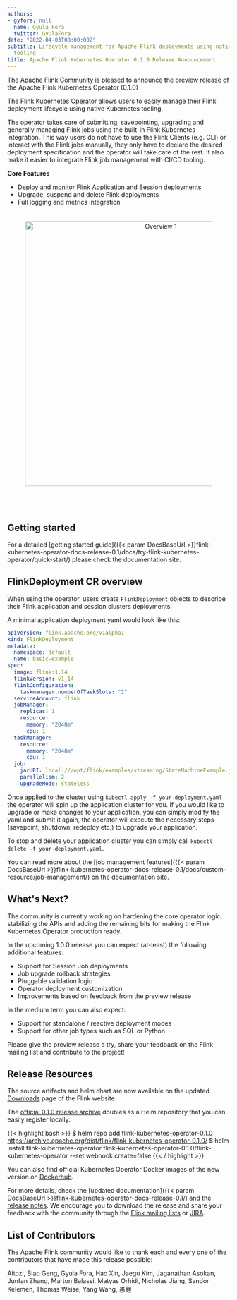 ```yaml
---
authors:
- gyfora: null
  name: Gyula Fora
  twitter: GyulaFora
date: "2022-04-03T08:00:00Z"
subtitle: Lifecycle management for Apache Flink deployments using native Kubernetes
  tooling
title: Apache Flink Kubernetes Operator 0.1.0 Release Announcement
---
```


The Apache Flink Community is pleased to announce the preview release of the Apache Flink Kubernetes Operator (0.1.0)

The Flink Kubernetes Operator allows users to easily manage their Flink deployment lifecycle using native Kubernetes tooling.

The operator takes care of submitting, savepointing, upgrading and generally managing Flink jobs using the built-in Flink Kubernetes integration.
This way users do not have to use the Flink Clients (e.g. CLI) or interact with the Flink jobs manually, they only have to declare the desired deployment specification and the operator will take care of the rest. It also make it easier to integrate Flink job management with CI/CD tooling.

**Core Features**

 * Deploy and monitor Flink Application and Session deployments
 * Upgrade, suspend and delete Flink deployments
 * Full logging and metrics integration

<div style="line-height:60%;">
    <br>
</div>

<center>
	<figure>
	<img src="{{< siteurl >}}/img/blog/2022-04-03-release-kubernetes-operator-0.1.0/overview.svg" width="600px" alt="Overview 1"/>
	<br/><br/>
	</figure>
</center>

<div style="line-height:150%;">
    <br>
</div>

## Getting started

For a detailed [getting started guide]({{< param DocsBaseUrl >}}flink-kubernetes-operator-docs-release-0.1/docs/try-flink-kubernetes-operator/quick-start/) please check the documentation site.

## FlinkDeployment CR overview

When using the operator, users create `FlinkDeployment` objects to describe their Flink application and session clusters deployments.

A minimal application deployment yaml would look like this:

```yaml
apiVersion: flink.apache.org/v1alpha1
kind: FlinkDeployment
metadata:
  namespace: default
  name: basic-example
spec:
  image: flink:1.14
  flinkVersion: v1_14
  flinkConfiguration:
    taskmanager.numberOfTaskSlots: "2"
  serviceAccount: flink
  jobManager:
    replicas: 1
    resource:
      memory: "2048m"
      cpu: 1
  taskManager:
    resource:
      memory: "2048m"
      cpu: 1
  job:
    jarURI: local:///opt/flink/examples/streaming/StateMachineExample.jar
    parallelism: 2
    upgradeMode: stateless
```

Once applied to the cluster using `kubectl apply -f your-deployment.yaml` the operator will spin up the application cluster for you.
If you would like to upgrade or make changes to your application, you can simply modify the yaml and submit it again, the operator will execute the necessary steps (savepoint, shutdown, redeploy etc.) to upgrade your application.

To stop and delete your application cluster you can simply call `kubectl delete -f your-deployment.yaml`.

You can read more about the [job management features]({{< param DocsBaseUrl >}}flink-kubernetes-operator-docs-release-0.1/docs/custom-resource/job-management/) on the documentation site.

## What's Next?

The community is currently working on hardening the core operator logic, stabilizing the APIs and adding the remaining bits for making the Flink Kubernetes Operator production ready.

In the upcoming 1.0.0 release you can expect (at-least) the following additional features:

 * Support for Session Job deployments
 * Job upgrade rollback strategies
 * Pluggable validation logic
 * Operator deployment customization
 * Improvements based on feedback from the preview release

In the medium term you can also expect:

 * Support for standalone / reactive deployment modes
 * Support for other job types such as SQL or Python

Please give the preview release a try, share your feedback on the Flink mailing list and contribute to the project!

## Release Resources

The source artifacts and helm chart are now available on the updated [Downloads](https://flink.apache.org/downloads.html)
page of the Flink website.

The [official 0.1.0 release archive](https://archive.apache.org/dist/flink/flink-kubernetes-operator-0.1.0/) doubles as a Helm repository that you can easily register locally:

{{< highlight bash >}}
$ helm repo add flink-kubernetes-operator-0.1.0 https://archive.apache.org/dist/flink/flink-kubernetes-operator-0.1.0/
$ helm install flink-kubernetes-operator flink-kubernetes-operator-0.1.0/flink-kubernetes-operator --set webhook.create=false
{{< / highlight >}}

You can also find official Kubernetes Operator Docker images of the new version on [Dockerhub](https://hub.docker.com/r/apache/flink-kubernetes-operator).

For more details, check the [updated documentation]({{< param DocsBaseUrl >}}flink-kubernetes-operator-docs-release-0.1/) and the
[release notes](https://issues.apache.org/jira/secure/ReleaseNote.jspa?projectId=12315522&version=12351499).
We encourage you to download the release and share your feedback with the community through the [Flink mailing lists](https://flink.apache.org/community.html#mailing-lists)
or [JIRA](https://issues.apache.org/jira/issues/?jql=project%20%3D%20FLINK%20AND%20component%20%3D%20%22Kubernetes%20Operator%22).

## List of Contributors

The Apache Flink community would like to thank each and every one of the contributors that have made this release possible:

Aitozi, Biao Geng, Gyula Fora, Hao Xin, Jaegu Kim, Jaganathan Asokan, Junfan Zhang, Marton Balassi, Matyas Orhidi, Nicholas Jiang, Sandor Kelemen, Thomas Weise, Yang Wang, 愚鲤
